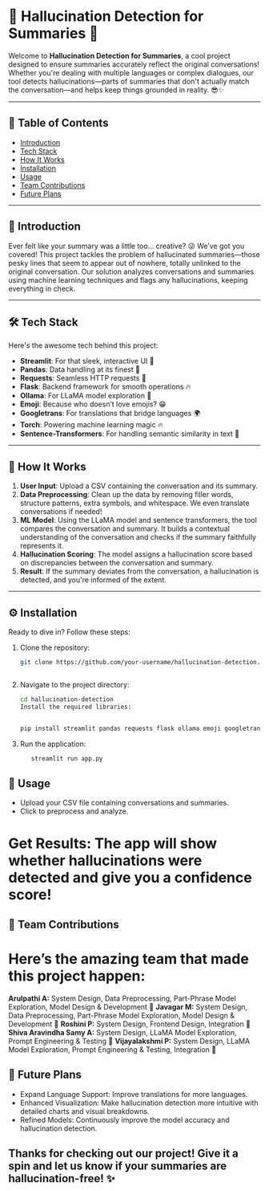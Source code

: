# 🧠 Hallucination Detection for Summaries 🚀

Welcome to **Hallucination Detection for Summaries**, a cool project designed to ensure summaries accurately reflect the original conversations! Whether you're dealing with multiple languages or complex dialogues, our tool detects hallucinations—parts of summaries that don't actually match the conversation—and helps keep things grounded in reality. 😎✨

---

## 📖 Table of Contents

- [Introduction](#introduction)
- [Tech Stack](#tech-stack)
- [How It Works](#how-it-works)
- [Installation](#installation)
- [Usage](#usage)
- [Team Contributions](#team-contributions)
- [Future Plans](#future-plans)

---

## 🌟 Introduction

Ever felt like your summary was a little too... creative? 😜 We’ve got you covered! This project tackles the problem of hallucinated summaries—those pesky lines that seem to appear out of nowhere, totally unlinked to the original conversation. Our solution analyzes conversations and summaries using machine learning techniques and flags any hallucinations, keeping everything in check.

---

## 🛠 Tech Stack

Here's the awesome tech behind this project:

- **Streamlit**: For that sleek, interactive UI 🎨
- **Pandas**: Data handling at its finest 🐼
- **Requests**: Seamless HTTP requests 💬
- **Flask**: Backend framework for smooth operations 🔥
- **Ollama**: For LLaMA model exploration 🦙
- **Emoji**: Because who doesn’t love emojis? 😁
- **Googletrans**: For translations that bridge languages 🌍
- **Torch**: Powering machine learning magic 🔥
- **Sentence-Transformers**: For handling semantic similarity in text 🧠

---

## 🧩 How It Works

1. **User Input**: Upload a CSV containing the conversation and its summary.
2. **Data Preprocessing**: Clean up the data by removing filler words, structure patterns, extra symbols, and whitespace. We even translate conversations if needed!
3. **ML Model**: Using the LLaMA model and sentence transformers, the tool compares the conversation and summary. It builds a contextual understanding of the conversation and checks if the summary faithfully represents it.
4. **Hallucination Scoring**: The model assigns a hallucination score based on discrepancies between the conversation and summary.
5. **Result**: If the summary deviates from the conversation, a hallucination is detected, and you're informed of the extent.

---

## ⚙️ Installation

Ready to dive in? Follow these steps:

1. Clone the repository:

   ```bash
   git clone https://github.com/your-username/hallucination-detection.git



2. Navigate to the project directory:

   ```bash
   cd hallucination-detection
   Install the required libraries:


   pip install streamlit pandas requests flask ollama emoji googletrans torch sentence-transformers
   
3. Run the application:

   ```bash
      streamlit run app.py

## 🚀 Usage
 - Upload your CSV file containing conversations and summaries.
 - Click to preprocess and analyze.

# Get Results: The app will show whether hallucinations were detected and give you a confidence score!

## 💼 Team Contributions

# Here’s the amazing team that made this project happen:

**Arulpathi A:** 
System Design, Data Preprocessing, Part-Phrase Model Exploration, Model Design & Development 🧠
**Javagar M:** 
System Design, Data Preprocessing, Part-Phrase Model Exploration, Model Design & Development 🧩
**Roshini P:** 
System Design, Frontend Design, Integration 🎨
**Shiva Aravindha Samy A:** 
System Design, LLaMA Model Exploration, Prompt Engineering & Testing 🚀
**Vijayalakshmi P:** System Design, LLaMA Model Exploration, Prompt Engineering & Testing, Integration 🔄

## 🌈 Future Plans
 - Expand Language Support: Improve translations for more languages.
 - Enhanced Visualization: Make hallucination detection more intuitive with detailed charts and visual breakdowns.
 - Refined Models: Continuously improve the model accuracy and hallucination detection.
   
## Thanks for checking out our project! Give it a spin and let us know if your summaries are hallucination-free! ✨
